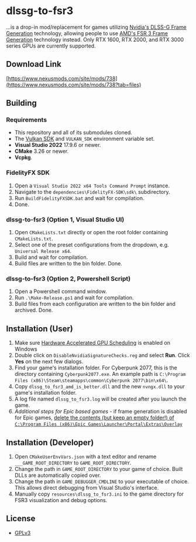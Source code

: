 # dlssg-to-fsr3

...is a drop-in mod/replacement for games utilizing [Nvidia's DLSS-G Frame Generation](https://nvidianews.nvidia.com/news/nvidia-introduces-dlss-3-with-breakthrough-ai-powered-frame-generation-for-up-to-4x-performance) technology, allowing people to use [AMD's FSR 3 Frame Generation](https://github.com/GPUOpen-LibrariesAndSDKs/FidelityFX-SDK) technology instead. Only RTX 1600, RTX 2000, and RTX 3000 series GPUs are currently supported.

## Download Link
[https://www.nexusmods.com/site/mods/738](https://www.nexusmods.com/site/mods/738?tab=files)

## Building

### Requirements

- This repository and all of its submodules cloned.
- The [Vulkan SDK](https://vulkan.lunarg.com/) and `VULKAN_SDK` environment variable set.
- **Visual Studio 2022** 17.9.6 or newer.
- **CMake** 3.26 or newer.
- **Vcpkg**.

### FidelityFX SDK

1. Open a `Visual Studio 2022 x64 Tools Command Prompt` instance.
2. Navigate to the `dependencies\FidelityFX-SDK\sdk\` subdirectory.
3. Run `BuildFidelityFXSDK.bat` and wait for compilation.
4. Done.

### dlssg-to-fsr3 (Option 1, Visual Studio UI)

1. Open `CMakeLists.txt` directly or open the root folder containing `CMakeLists.txt`.
2. Select one of the preset configurations from the dropdown, e.g. `Universal Release x64`.
3. Build and wait for compilation.
4. Build files are written to the bin folder. Done.

### dlssg-to-fsr3 (Option 2, Powershell Script)

1. Open a Powershell command window.
2. Run `.\Make-Release.ps1` and wait for compilation.
3. Build files from each configuration are written to the bin folder and archived. Done.

## Installation (User)

1. Make sure [Hardware Accelerated GPU Scheduling](https://devblogs.microsoft.com/directx/hardware-accelerated-gpu-scheduling/) is enabled on Windows
2. Double click on `DisableNvidiaSignatureChecks.reg` and select **Run**. Click **Yes** on the next few dialogs.
3. Find your game's installation folder. For Cyberpunk 2077, this is the directory containing `Cyberpunk2077.exe`. An example path is `C:\Program Files (x86)\Steam\steamapps\common\Cyberpunk 2077\bin\x64\`.
4. Copy `dlssg_to_fsr3_amd_is_better.dll` and the new `nvngx.dll` to your game's installation folder.
5. A log file named `dlssg_to_fsr3.log` will be created after you launch the game.
6. _Additional steps for Epic based games_ - if frame generation is disabled for Epic games, [delete the contents (but keep an empty folder!) of `C:\Program Files (x86)\Epic Games\Launcher\Portal\Extras\Overlay`](https://github.com/Nukem9/dlssg-to-fsr3/issues/152#issue-2049862583)

## Installation (Developer)

1. Open `CMakeUserEnvVars.json` with a text editor and rename `___GAME_ROOT_DIRECTORY` to `GAME_ROOT_DIRECTORY`.
2. Change the path in `GAME_ROOT_DIRECTORY` to your game of choice. Built DLLs are automatically copied over.
3. Change the path in `GAME_DEBUGGER_CMDLINE` to your executable of choice. This allows direct debugging from Visual Studio's interface.
4. Manually copy `resources\dlssg_to_fsr3.ini` to the game directory for FSR3 visualization and debug options.

## License

- [GPLv3](LICENSE.md)
